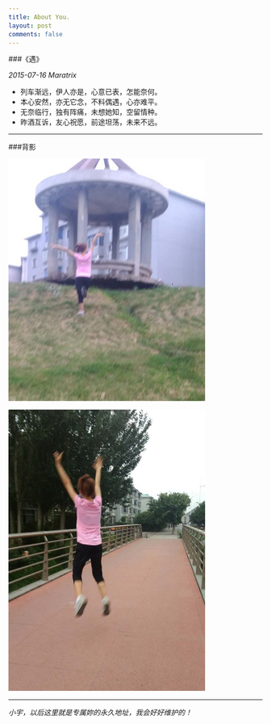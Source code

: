 ```yaml
---
title: About You.
layout: post
comments: false
---
```



###《遇》

_2015-07-16 Maratrix_

*	列车渐远，伊人亦是，心意已表，怎能奈何。
*	本心安然，亦无它念，不料偶遇，心亦难平。
*	无奈临行，独有阵痛，未想她知，空留情种。
*	昨酒互诉，友心祝愿，前途坦荡，未来不远。

---

###背影

![xiaoyu](../images/201507/xiaoyu01.JPG)

![xiaoyu](../images/201507/xiaoyu02.JPG)


---

*小宇，以后这里就是专属妳的永久地址，我会好好维护的！*

<embed src="http://music.163.com/outchain/player?type=2&id=4874159&auto=1&height=66" hidden="true" autostart="true" loop="loop">

